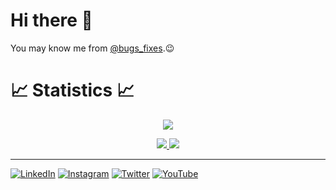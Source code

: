 # Hi there 👋

You may know me from [@bugs_fixes][2].😉


# 📈 Statistics 📈
<p align="center">
  <img src="https://komarev.com/ghpvc/?username=ravipatel0508&color=blueviolet&style=flat">
</p>

<p align="center">
  <a href="https://github.com/ravipatel0508">
    <img src="https://github-readme-stats.vercel.app/api?username=ravipatel0508&show_icons=true&theme=github_dark&hide_border=true" />
    <img src="https://github-readme-streak-stats.herokuapp.com/?user=ravipatel0508&theme=github-dark-blue&hide_border=true" />

[//]: # (    <img src="https://activity-graph.herokuapp.com/graph?username=ravipatel0508&theme=react-dark" />)
</a>
</p>


<!-- <p  align="center">
<img src="https://user-images.githubusercontent.com/73097560/115834477-dbab4500-a447-11eb-908a-139a6edaec5c.gif">             
<br> -->
<hr>

</div>
<p>
  
</p>


[![LinkedIn](https://img.shields.io/badge/LinkedIn-0077B5?style=for-the-badge&logo=linkedin&logoColor=white)][1]
[![Instagram](https://img.shields.io/badge/Instagram-E4405F?style=for-the-badge&logo=instagram&logoColor=white)][2]
[![Twitter](https://img.shields.io/badge/Twitter-1DA1F2?style=for-the-badge&logo=twitter&logoColor=white)][3]
[![YouTube](https://img.shields.io/badge/YouTube-red?style=for-the-badge&logo=youtube&logoColor=white)][4]



[1]: https://www.linkedin.com/in/ravipatel0508
[2]: https://www.instagram.com/bugs_fixes
[3]: https://twitter.com/mr_aghera_0508
[4]: https://www.youtube.com/@bugs_fixes
